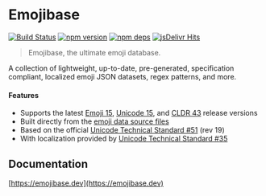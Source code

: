 # Emojibase

[![Build Status](https://github.com/milesj/emojibase/workflows/Build/badge.svg)](https://github.com/milesj/emojibase/actions?query=branch%3Amaster)
[![npm version](https://badge.fury.io/js/emojibase.svg)](https://www.npmjs.com/package/emojibase)
[![npm deps](https://david-dm.org/milesj/emojibase.svg?path=packages/core)](https://www.npmjs.com/package/emojibase)
[![jsDelivr Hits](https://data.jsdelivr.com/v1/package/npm/emojibase-data/badge?style=rounded)](https://www.jsdelivr.com/package/npm/emojibase-data)

> Emojibase, the ultimate emoji database.

A collection of lightweight, up-to-date, pre-generated, specification compliant, localized emoji
JSON datasets, regex patterns, and more.

#### Features

- Supports the latest [Emoji 15](https://emojipedia.org/emoji-15.0/),
  [Unicode 15](http://unicode.org/versions/Unicode15.0.0/), and
  [CLDR 43](http://cldr.unicode.org/index/downloads/cldr-43) release versions
- Built directly from the [emoji data source files](http://unicode.org/Public/emoji/)
- Based on the official [Unicode Technical Standard #51](http://unicode.org/reports/tr51/) (rev 19)
- With localization provided by
  [Unicode Technical Standard #35](http://unicode.org/reports/tr35/tr35-general.html#Annotations)

## Documentation

[https://emojibase.dev](https://emojibase.dev)
